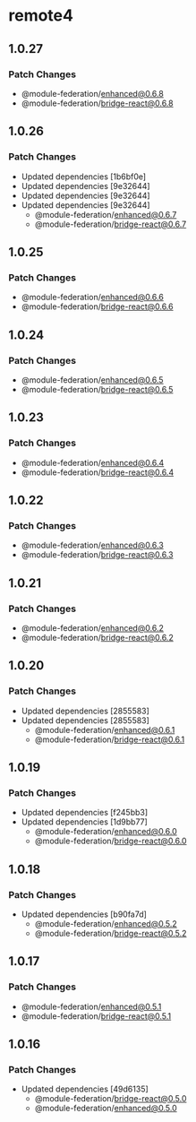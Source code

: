 # remote4

## 1.0.27

### Patch Changes

- @module-federation/enhanced@0.6.8
- @module-federation/bridge-react@0.6.8

## 1.0.26

### Patch Changes

- Updated dependencies [1b6bf0e]
- Updated dependencies [9e32644]
- Updated dependencies [9e32644]
- Updated dependencies [9e32644]
  - @module-federation/enhanced@0.6.7
  - @module-federation/bridge-react@0.6.7

## 1.0.25

### Patch Changes

- @module-federation/enhanced@0.6.6
- @module-federation/bridge-react@0.6.6

## 1.0.24

### Patch Changes

- @module-federation/enhanced@0.6.5
- @module-federation/bridge-react@0.6.5

## 1.0.23

### Patch Changes

- @module-federation/enhanced@0.6.4
- @module-federation/bridge-react@0.6.4

## 1.0.22

### Patch Changes

- @module-federation/enhanced@0.6.3
- @module-federation/bridge-react@0.6.3

## 1.0.21

### Patch Changes

- @module-federation/enhanced@0.6.2
- @module-federation/bridge-react@0.6.2

## 1.0.20

### Patch Changes

- Updated dependencies [2855583]
- Updated dependencies [2855583]
  - @module-federation/enhanced@0.6.1
  - @module-federation/bridge-react@0.6.1

## 1.0.19

### Patch Changes

- Updated dependencies [f245bb3]
- Updated dependencies [1d9bb77]
  - @module-federation/enhanced@0.6.0
  - @module-federation/bridge-react@0.6.0

## 1.0.18

### Patch Changes

- Updated dependencies [b90fa7d]
  - @module-federation/enhanced@0.5.2
  - @module-federation/bridge-react@0.5.2

## 1.0.17

### Patch Changes

- @module-federation/enhanced@0.5.1
- @module-federation/bridge-react@0.5.1

## 1.0.16

### Patch Changes

- Updated dependencies [49d6135]
  - @module-federation/bridge-react@0.5.0
  - @module-federation/enhanced@0.5.0
